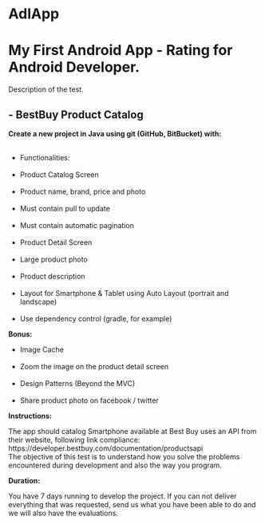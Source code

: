 # AdlApp

<h1>My First Android App - Rating for Android Developer.</h1>

Description of the test.

<h2>- BestBuy Product Catalog</h2>

<b>Create a new project in Java using git (GitHub, BitBucket) with:</b>
 <ul> 
 <li>Functionalities:</li>
 <li>Product Catalog Screen</li>
 <li>Product name, brand, price and photo</li>
 <li>Must contain pull to update</li>
 <li>Must contain automatic pagination</li>
 <li>Product Detail Screen</li>
 <li>Large product photo</li>
 <li>Product description</li>
 <li>Layout for Smartphone & Tablet using Auto Layout (portrait and landscape)</li>
 <li>Use dependency control (gradle, for example)</li>
 </ul>

<b>Bonus:</b>
<ul> 
  <li>Image Cache</li>
 <li>Zoom the image on the product detail screen</li>
 <li>Design Patterns (Beyond the MVC)</li>
 <li>Share product photo on facebook / twitter</li>
</ul>

<b>Instructions:</b>
<div>
The app should catalog Smartphone available at Best Buy uses an API from their website, following link compliance:
</br>https://developer.bestbuy.com/documentation/productsapi</br>
The objective of this test is to understand how you solve the problems encountered during development and also the way you program.
</div>

<b>Duration:</b>
<div>
You have 7 days running to develop the project. If you can not deliver everything that was requested, send us what you have been able to do and we will also have the evaluations.
</div>
